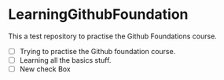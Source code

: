 # LearningGithubFoundation
This a test repository to practise the Github Foundations course.

- [ ] Trying to practise the Github foundation course.
- [ ] Learning all the basics stuff.
- [ ] New check Box
